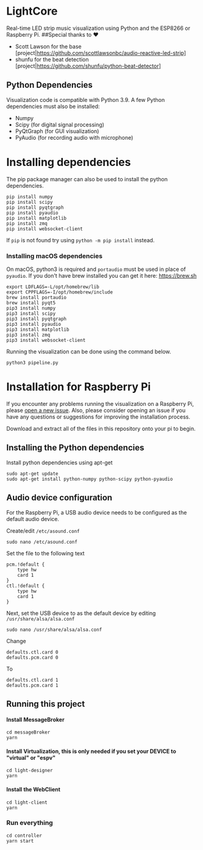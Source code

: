 # LightCore
Real-time LED strip music visualization using Python and the ESP8266 or Raspberry Pi.
##Special thanks to ❤
- Scott Lawson for the base [project|https://github.com/scottlawsonbc/audio-reactive-led-strip]
- shunfu for the beat detection [project|https://github.com/shunfu/python-beat-detector]

## Python Dependencies
Visualization code is compatible with Python 3.9. A few Python dependencies must also be installed:
- Numpy
- Scipy (for digital signal processing)
- PyQtGraph (for GUI visualization)
- PyAudio (for recording audio with microphone)
# Installing dependencies
The pip package manager can also be used to install the python dependencies.
```
pip install numpy
pip install scipy
pip install pyqtgraph
pip install pyaudio
pip install matplotlib
pip install zmq
pip install websocket-client

```
If `pip` is not found try using `python -m pip install` instead.

### Installing macOS dependencies
On macOS, python3 is required and `portaudio` must be used in place of `pyaudio`.
If you don't have brew installed you can get it here: https://brew.sh

```
export LDFLAGS=-L/opt/homebrew/lib
export CPPFLAGS=-I/opt/homebrew/include
brew install portaudio
brew install pyqt5
pip3 install numpy
pip3 install scipy
pip3 install pyqtgraph
pip3 install pyaudio
pip3 install matplotlib
pip3 install zmq
pip3 install websocket-client

```

Running the visualization can be done using the command below.

`python3 pipeline.py`

# Installation for Raspberry Pi
If you encounter any problems running the visualization on a Raspberry Pi, please [open a new issue](https://github.com/scottlawsonbc/audio-reactive-led-strip/issues). Also, please consider opening an issue if you have any questions or suggestions for improving the installation process.

Download and extract all of the files in this repository onto your pi to begin.

## Installing the Python dependencies
Install python dependencies using apt-get
```
sudo apt-get update
sudo apt-get install python-numpy python-scipy python-pyaudio
```

## Audio device configuration
For the Raspberry Pi, a USB audio device needs to be configured as the default audio device.

Create/edit `/etc/asound.conf`
```
sudo nano /etc/asound.conf
```
Set the file to the following text
```
pcm.!default {
    type hw
    card 1
}
ctl.!default {
    type hw
    card 1
}
```

Next, set the USB device to as the default device by editing `/usr/share/alsa/alsa.conf`
```
sudo nano /usr/share/alsa/alsa.conf
```
Change
```
defaults.ctl.card 0
defaults.pcm.card 0
```
To
```
defaults.ctl.card 1
defaults.pcm.card 1
```

## Running this project

#### Install MessageBroker 
```
cd messageBroker 
yarn 
```

#### Install Virtualization, this is only needed if you set your DEVICE to "virtual" or "espv"
```
cd light-designer
yarn 
```

#### Install the WebClient
```
cd light-client
yarn 
```

### Run everything
```
cd controller
yarn start
```
